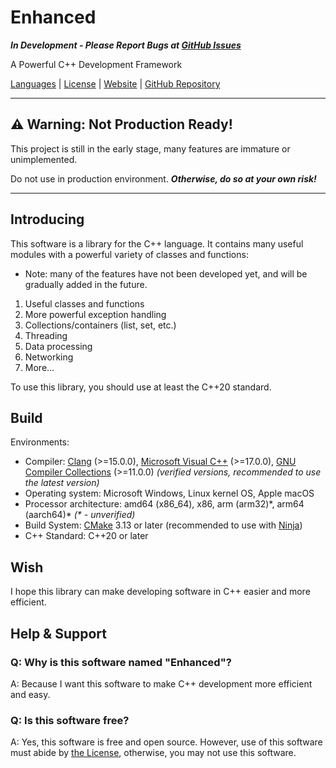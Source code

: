 # Enhanced

***In Development - Please Report Bugs at [GitHub Issues](https://github.com/enhancedlib/enhanced/issues)***

A Powerful C++ Development Framework

[Languages](readme/LANGUAGES.md) | [License](LICENSE) | [Website](https://enhancedlib.github.io/) | [GitHub Repository](https://github.com/enhancedlib/enhanced/)

---

## ⚠ **Warning: Not Production Ready!**

This project is still in the early stage, many features are immature or unimplemented.

Do not use in production environment. ***Otherwise, do so at your own risk!***

---

## Introducing

This software is a library for the C++ language.
It contains many useful modules with a powerful variety of classes and functions:

- Note: many of the features have not been developed yet, and will be gradually added in the future.

1. Useful classes and functions
2. More powerful exception handling
3. Collections/containers (list, set, etc.)
4. Threading
5. Data processing
6. Networking
7. More...

To use this library, you should use at least the C++20 standard.

## Build

Environments:

- Compiler: [Clang](https://clang.llvm.org/) (>=15.0.0), [Microsoft Visual C++](https://visualstudio.microsoft.com/vs/features/cplusplus/) (>=17.0.0), [GNU Compiler Collections](https://gcc.gnu.org/) (>=11.0.0) *(verified versions, recommended to use the latest version)*
- Operating system: Microsoft Windows, Linux kernel OS, Apple macOS
- Processor architecture: amd64 (x86_64), x86, arm (arm32)\*, arm64 (aarch64)\* *(\* - unverified)*
- Build System: [CMake](https://cmake.org/) 3.13 or later (recommended to use with [Ninja](https://ninja-build.org))
- C++ Standard: C++20 or later

## Wish

I hope this library can make developing software in C++ easier and more efficient.

## Help & Support

### Q: Why is this software named "Enhanced"?

A: Because I want this software to make C++ development more efficient and easy.

### Q: Is this software free?

A: Yes, this software is free and open source. However, use of this software must abide by [the License](LICENSE), otherwise, you may not use this software.
